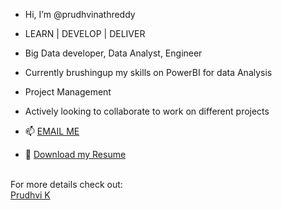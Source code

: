 - Hi, I’m @prudhvinathreddy
- LEARN | DEVELOP | DELIVER
- Big Data developer, Data Analyst, Engineer
- Currently brushingup my skills on PowerBI for data Analysis
- Project Management
- Actively looking to collaborate to work on different projects

- 📫 <a href="mailto:prudhvikatha@outlook.com">EMAIL ME</a>

- :bookmark: [Download my Resume](https://github.com/user-attachments/files/17585039/Professional.Resume.v3.pdf)

<br>
  <div> For more details check out: </div><a href="https://linktr.ee/prudhvinath" target="_blank">Prudhvi K</a>

<!---
prudhvinathreddy/prudhvinathreddy is a ✨ special ✨ repository because its `README.md` (this file) appears on your GitHub profile.
You can click the Preview link to take a look at your changes.
--->
